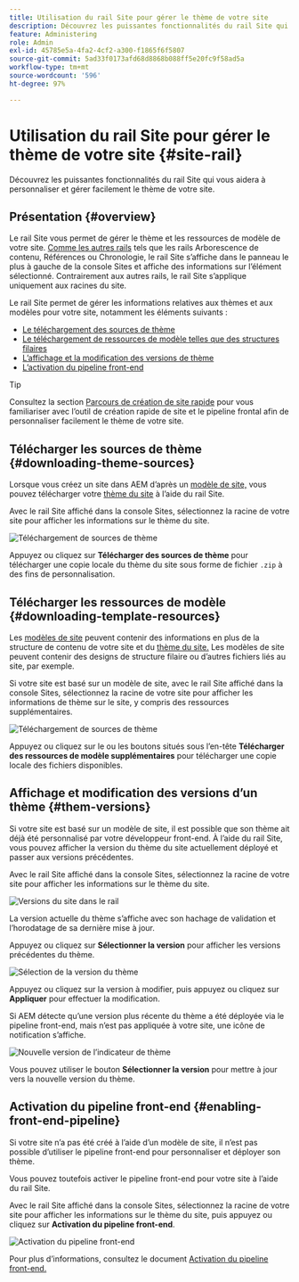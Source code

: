 ```yaml
---
title: Utilisation du rail Site pour gérer le thème de votre site
description: Découvrez les puissantes fonctionnalités du rail Site qui vous aidera à personnaliser et gérer facilement le thème de votre site.
feature: Administering
role: Admin
exl-id: 45785e5a-4fa2-4cf2-a300-f1865f6f5807
source-git-commit: 5ad33f0173afd68d8868b088ff5e20fc9f58ad5a
workflow-type: tm+mt
source-wordcount: '596'
ht-degree: 97%

---
```


# Utilisation du rail Site pour gérer le thème de votre site {#site-rail}

Découvrez les puissantes fonctionnalités du rail Site qui vous aidera à personnaliser et gérer facilement le thème de votre site.

## Présentation {#overview}

Le rail Site vous permet de gérer le thème et les ressources de modèle de votre site. [Comme les autres rails](/help/sites-cloud/authoring/getting-started/basic-handling.md#rail-selector) tels que les rails Arborescence de contenu, Références ou Chronologie, le rail Site s’affiche dans le panneau le plus à gauche de la console Sites et affiche des informations sur l’élément sélectionné. Contrairement aux autres rails, le rail Site s’applique uniquement aux racines du site.

Le rail Site permet de gérer les informations relatives aux thèmes et aux modèles pour votre site, notamment les éléments suivants :

* [Le téléchargement des sources de thème](#downloading-theme-sources)
* [Le téléchargement de ressources de modèle telles que des structures filaires](#downloading-template-resources)
* [L’affichage et la modification des versions de thème](#theme-vrsions)
* [L’activation du pipeline front-end](#enabling-the-front-end-pipeline)

>[!TIP]
>
>Consultez la section [Parcours de création de site rapide](/help/journey-sites/quick-site/overview.md) pour vous familiariser avec l’outil de création rapide de site et le pipeline frontal afin de personnaliser facilement le thème de votre site.

## Télécharger les sources de thème {#downloading-theme-sources}

Lorsque vous créez un site dans AEM d’après un [modèle de site,](site-templates.md) vous pouvez télécharger votre [thème du site](site-themes.md) à l’aide du rail Site.

Avec le rail Site affiché dans la console Sites, sélectionnez la racine de votre site pour afficher les informations sur le thème du site.

![Téléchargement de sources de thème](/help/sites-cloud/administering/assets/download-theme-wireframe.png)

Appuyez ou cliquez sur **Télécharger des sources de thème** pour télécharger une copie locale du thème du site sous forme de fichier `.zip` à des fins de personnalisation.

## Télécharger les ressources de modèle {#downloading-template-resources}

Les [modèles de site](site-templates.md) peuvent contenir des informations en plus de la structure de contenu de votre site et du [thème du site.](site-themes.md) Les modèles de site peuvent contenir des designs de structure filaire ou d’autres fichiers liés au site, par exemple.

Si votre site est basé sur un modèle de site, avec le rail Site affiché dans la console Sites, sélectionnez la racine de votre site pour afficher les informations de thème sur le site, y compris des ressources supplémentaires.

![Téléchargement de sources de thème](/help/sites-cloud/administering/assets/download-theme-wireframe.png)

Appuyez ou cliquez sur le ou les boutons situés sous l’en-tête **Télécharger des ressources de modèle supplémentaires** pour télécharger une copie locale des fichiers disponibles.

## Affichage et modification des versions d’un thème {#them-versions}

Si votre site est basé sur un modèle de site, il est possible que son thème ait déjà été personnalisé par votre développeur front-end. À l’aide du rail Site, vous pouvez afficher la version du thème du site actuellement déployé et passer aux versions précédentes.

Avec le rail Site affiché dans la console Sites, sélectionnez la racine de votre site pour afficher les informations sur le thème du site.

![Versions du site dans le rail](/help/sites-cloud/administering/assets/theme-versions.png)

La version actuelle du thème s’affiche avec son hachage de validation et l’horodatage de sa dernière mise à jour.

Appuyez ou cliquez sur **Sélectionner la version** pour afficher les versions précédentes du thème.

![Sélection de la version du thème](/help/sites-cloud/administering/assets/select-theme-versions.png)

Appuyez ou cliquez sur la version à modifier, puis appuyez ou cliquez sur **Appliquer** pour effectuer la modification.

Si AEM détecte qu’une version plus récente du thème a été déployée via le pipeline front-end, mais n’est pas appliquée à votre site, une icône de notification s’affiche.

![Nouvelle version de l’indicateur de thème](/help/sites-cloud/administering/assets/new-theme-version.png)

Vous pouvez utiliser le bouton **Sélectionner la version** pour mettre à jour vers la nouvelle version du thème.

## Activation du pipeline front-end {#enabling-front-end-pipeline}

Si votre site n’a pas été créé à l’aide d’un modèle de site, il n’est pas possible d’utiliser le pipeline front-end pour personnaliser et déployer son thème.

Vous pouvez toutefois activer le pipeline front-end pour votre site à l’aide du rail Site.

Avec le rail Site affiché dans la console Sites, sélectionnez la racine de votre site pour afficher les informations sur le thème du site, puis appuyez ou cliquez sur **Activation du pipeline front-end**.

![Activation du pipeline front-end](/help/sites-cloud/administering/assets/enable-fep.png)

Pour plus d’informations, consultez le document [Activation du pipeline front-end.](enable-front-end-pipeline.md)
